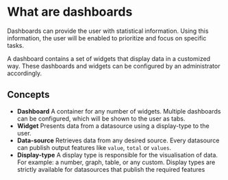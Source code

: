 # What are dashboards

Dashboards can provide the user with statistical information.
Using this information, the user will be enabled to prioritize and focus on specific tasks.

A dashboard contains a set of widgets that display data in a customized way. 
These dashboards and widgets can be configured by an administrator accordingly.

## Concepts

* **Dashboard** A container for any number of widgets. 
    Multiple dashboards can be configured, which will be shown to the user as tabs.
* **Widget** Presents data from a datasource using a display-type to the user.
* **Data-source** Retrieves data from any desired source. 
    Every datasource can publish output features like `value`, `total` or `values`.
* **Display-type** A display type is responsible for the visualisation of data. 
    For example: a number, graph, table, or any custom. 
    Display types are strictly available for datasources that publish the required features

